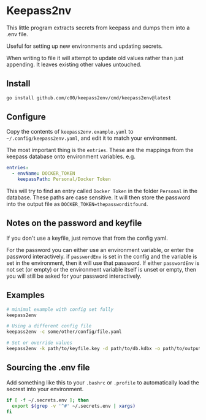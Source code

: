# Keepass2nv

This little program extracts secrets from keepass and dumps them into a .env file.

Useful for setting up new environments and updating secrets.

When writing to file it will attempt to update old values rather than just appending. It leaves existing other values untouched.

## Install

```sh
go install github.com/c00/keepass2env/cmd/keepass2env@latest
```

## Configure

Copy the contents of `keepass2env.example.yaml` to `~/.config/keepass2env.yaml`, and edit it to match your environment. 

The most important thing is the `entries`. These are the mappings from the keepass database onto environment variables. e.g.

```yaml
entries: 
  - envName: DOCKER_TOKEN
    keepassPath: Personal/Docker Token
```

This will try to find an entry called `Docker Token` in the folder `Personal` in the database. These paths are case sensitive. It will then store the password into the output file as `DOCKER_TOKEN=thepassworditfound`.

## Notes on the password and keyfile

If you don't use a keyfile, just remove that from the config yaml.

For the password you can either use an environment variable, or enter the password interactively. if `passwordEnv` is set in the config and the variable is set in the environment, then it will use that password. If either `passwordEnv` is not set (or empty) or the environment variable itself is unset or empty, then you will still be asked for your password interactively.

## Examples

```sh
# minimal example with config set fully
keepass2env

# Using a different config file
keepass2env -c some/other/config/file.yaml

# Set or override values
keepass2env -k path/to/keyfile.key -d path/to/db.kdbx -o path/to/output.env
```

## Sourcing the .env file

Add something like this to your `.bashrc` or `.profile` to automatically load the secrest into your environment.

```sh
if [ -f ~/.secrets.env ]; then
  export $(grep -v '^#' ~/.secrets.env | xargs)
fi
```

